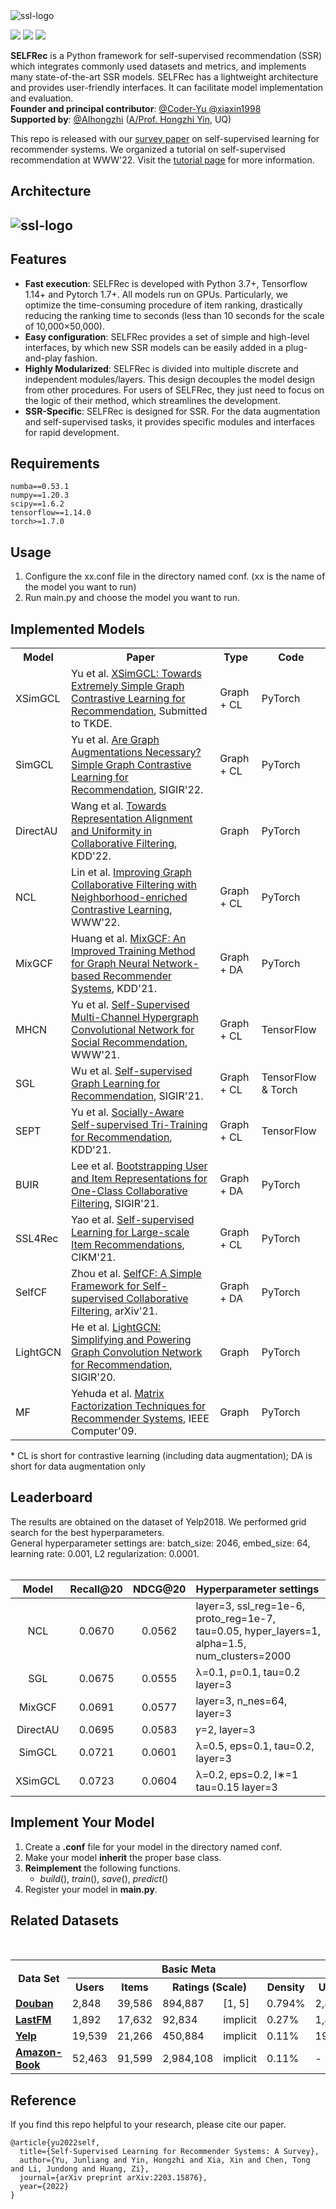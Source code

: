 <img src="https://i.ibb.co/54vTYzk/ssl-logo.png" alt="ssl-logo" border="0">

<p float="left"><img src="https://img.shields.io/badge/python-v3.7+-red"> <img src="https://img.shields.io/badge/pytorch-v1.7+-blue"> <img src="https://img.shields.io/badge/tensorflow-v1.14+-green">  <br>

**SELFRec** is a Python framework for self-supervised recommendation (SSR) which integrates commonly used datasets and metrics, and implements many state-of-the-art SSR models. SELFRec has a lightweight architecture and provides user-friendly interfaces. It can facilitate model implementation and evaluation.
<br>
**Founder and principal contributor**: [@Coder-Yu ](https://github.com/Coder-Yu) [@xiaxin1998](https://github.com/xiaxin1998) <br>
**Supported by**: [@AIhongzhi](https://github.com/AIhongzhi) (<a href="https://sites.google.com/view/hongzhi-yin/home">A/Prof. Hongzhi Yin</a>, UQ)

This repo is released with our [survey paper](https://arxiv.org/abs/2203.15876) on self-supervised learning for recommender systems. We organized a tutorial on self-supervised recommendation at WWW'22. Visit the [tutorial page](https://ssl-recsys.github.io/) for more information.
  
<h2>Architecture<h2>
<img src="https://raw.githubusercontent.com/Coder-Yu/SELFRec/main/selfrec.jpg" alt="ssl-logo" border="0">


<h2>Features</h2>
<ul>
<li><b>Fast execution</b>: SELFRec is developed with Python 3.7+, Tensorflow 1.14+ and Pytorch 1.7+. All models run on GPUs. Particularly, we optimize the time-consuming procedure of item ranking, drastically reducing the ranking time to seconds (less than 10 seconds for the scale of 10,000×50,000). </li>
<li><b>Easy configuration</b>: SELFRec provides a set of simple and high-level interfaces, by which new SSR models can be easily added in a plug-and-play fashion.</li>
<li><b>Highly Modularized</b>: SELFRec is divided into multiple discrete and independent modules/layers. This design decouples the model design from other procedures. For users of SELFRec, they just need to focus on the logic of their method, which streamlines the development.</li>
<li><b>SSR-Specific</b>:  SELFRec is designed for SSR. For the data augmentation and self-supervised tasks, it provides specific modules and interfaces for rapid development.</li>
</ul>

<h2>Requirements</h2>
	
```
numba==0.53.1
numpy==1.20.3
scipy==1.6.2
tensorflow==1.14.0
torch>=1.7.0
```

<h2>Usage</h2>
<ol>
<li>Configure the xx.conf file in the directory named conf. (xx is the name of the model you want to run)</li>
<li>Run main.py and choose the model you want to run.</li>
</ol>

<h2>Implemented Models</h2>

<table class="table table-hover table-bordered">
  <tr>
		<th>Model</th> 		<th>Paper</th>      <th>Type</th>   <th>Code</th>
   </tr>
   <tr>
    <td scope="row">XSimGCL</td>
        <td>Yu et al. <a href="https://arxiv.org/abs/2209.02544" target="_blank">XSimGCL: Towards Extremely Simple Graph Contrastive Learning for Recommendation</a>, Submitted to TKDE.
         </td> <td>Graph + CL</d> <td>PyTorch</d> 
      </tr>
   <tr>
    <td scope="row">SimGCL</td>
        <td>Yu et al. <a href="https://arxiv.org/abs/2112.08679" target="_blank">Are Graph Augmentations Necessary? Simple Graph Contrastive Learning for Recommendation</a>, SIGIR'22.
         </td> <td>Graph + CL</d> <td>PyTorch</d> 
      </tr>
   <tr>
    <td scope="row">DirectAU</td>
        <td>Wang et al. <a href="https://arxiv.org/abs/2206.12811" target="_blank">Towards Representation Alignment and Uniformity in Collaborative Filtering</a>, KDD'22.
         </td> <td>Graph</d> <td>PyTorch</d> 
      </tr>   
<tr>
    <td scope="row">NCL</td>
        <td>Lin et al. <a href="https://arxiv.org/abs/2202.06200" target="_blank">Improving Graph Collaborative Filtering with Neighborhood-enriched Contrastive Learning</a>, WWW'22.
         </td> <td>Graph + CL</d> <td>PyTorch</d> 
      </tr>
   <tr>
    <td scope="row">MixGCF</td>
        <td>Huang et al. <a href="https://keg.cs.tsinghua.edu.cn/jietang/publications/KDD21-Huang-et-al-MixGCF.pdf" target="_blank">MixGCF: An Improved Training Method for Graph Neural
Network-based Recommender Systems</a>, KDD'21.
         </td> <td>Graph + DA</d> <td>PyTorch</d> 
      </tr>
     <tr>
    <td scope="row">MHCN</td>
        <td>Yu et al. <a href="https://dl.acm.org/doi/abs/10.1145/3442381.3449844" target="_blank">Self-Supervised Multi-Channel Hypergraph Convolutional Network for Social Recommendation</a>, WWW'21.
         </td> <td>Graph + CL</d> <td>TensorFlow</d>
      </tr>
     <tr>	
    <td scope="row">SGL</td>
        <td>Wu et al. <a href="https://dl.acm.org/doi/10.1145/3404835.3462862" target="_blank">Self-supervised Graph Learning for Recommendation</a>, SIGIR'21.
         </td> <td>Graph + CL</d> <td>TensorFlow & Torch</d> 
      </tr>
    <tr>
    <td scope="row">SEPT</td>
        <td>Yu et al. <a href="https://arxiv.org/abs/2106.03569" target="_blank">Socially-Aware Self-supervised Tri-Training for Recommendation</a>, KDD'21.
         </td> <td>Graph + CL</d> <td>TensorFlow</d> 
      </tr>
          <tr>
    <td scope="row">BUIR</td>
        <td>Lee et al. <a href="https://arxiv.org/abs/2105.06323" target="_blank">Bootstrapping User and Item Representations for One-Class Collaborative Filtering</a>, SIGIR'21.
         </td> <td>Graph + DA</d> <td>PyTorch</d>
      </tr>
        <tr>
    <td scope="row">SSL4Rec</td>
        <td>Yao et al. <a href="https://dl.acm.org/doi/abs/10.1145/3459637.3481952" target="_blank">Self-supervised Learning for Large-scale Item Recommendations</a>, CIKM'21.
	     </td> <td>Graph + CL</d>  <td>PyTorch</d>
      </tr>
    <tr>
    <td scope="row">SelfCF</td>
        <td>Zhou et al. <a href="https://arxiv.org/abs/2107.03019" target="_blank">SelfCF: A Simple Framework for Self-supervised Collaborative Filtering</a>, arXiv'21.
         </td> <td>Graph + DA</d> <td>PyTorch</d>
      </tr>
    <tr>
    <td scope="row">LightGCN</td>
        <td>He et al. <a href="https://dl.acm.org/doi/10.1145/3397271.3401063" target="_blank">LightGCN: Simplifying and Powering Graph Convolution Network for Recommendation</a>, SIGIR'20.
	     </td> <td>Graph</d>  <td>PyTorch</d>
      </tr>
         <tr>
    <td scope="row">MF</td>
        <td>Yehuda et al. <a href="https://ieeexplore.ieee.org/abstract/document/5197422" target="_blank">Matrix Factorization Techniques for Recommender Systems</a>, IEEE Computer'09.
	     </td> <td>Graph</d>  <td>PyTorch</d> 
      </tr>
  </table>  
* CL is short for contrastive learning (including data augmentation); DA is short for data augmentation only

<h2>Leaderboard</h2>
The results are obtained on the dataset of Yelp2018. We performed grid search for the best hyperparameters. <br>
General hyperparameter settings are: batch_size: 2046, embed_size: 64, learning rate: 0.001, L2 regularization: 0.0001. <br><br>


|  Model   |      Recall@20      | NDCG@20 | Hyperparameter settings                                                                             |
|:--------:|:-------------------:|:-------:|:----------------------------------------------------------------------------------------------------|
|   NCL    |       0.0670        | 0.0562  | layer=3, ssl_reg=1e-6, proto_reg=1e-7, tau=0.05, hyper_layers=1, alpha=1.5, num_clusters=2000 |
|   SGL    |       0.0675        | 0.0555  |     λ=0.1, ρ=0.1, tau=0.2 layer=3     |
|  MixGCF  |       0.0691        | 0.0577  |      layer=3, n_nes=64, layer=3       |
| DirectAU |       0.0695        | 0.0583  |             𝛾=2, layer=3             |
|  SimGCL  |       0.0721        | 0.0601  |   λ=0.5, eps=0.1, tau=0.2, layer=3    |
| XSimGCL  |       0.0723        | 0.0604  | λ=0.2, eps=0.2, l∗=1 tau=0.15 layer=3 |

<h2>Implement Your Model</h2>
 
1. Create a **.conf** file for your model in the directory named conf.
2. Make your model **inherit** the proper base class.
3. **Reimplement** the following functions.
	+ *build*(), *train*(), *save*(), *predict*()
4. Register your model in **main.py**.



<h2>Related Datasets</h2>
<div>
 <table class="table table-hover table-bordered">
  <tr>
    <th rowspan="2" scope="col">Data Set</th>
    <th colspan="5" scope="col" class="text-center">Basic Meta</th>
    <th colspan="3" scope="col" class="text-center">User Context</th> 
    </tr>
  <tr>
    <th class="text-center">Users</th>
    <th class="text-center">Items</th>
    <th colspan="2" class="text-center">Ratings (Scale)</th>
    <th class="text-center">Density</th>
    <th class="text-center">Users</th>
    <th colspan="2" class="text-center">Links (Type)</th>
    </tr>   
   <tr>
    <td><a href="https://pan.baidu.com/s/1hrJP6rq" target="_blank"><b>Douban</b></a> </td>
    <td>2,848</td>
    <td>39,586</td>
    <td width="6%">894,887</td>
    <td width="10%">[1, 5]</td>
    <td>0.794%</td>
    <td width="4%">2,848</td>
    <td width="5%">35,770</td>
    <td>Trust</td>
    </tr> 
	 <tr>
    <td><a href="http://files.grouplens.org/datasets/hetrec2011/hetrec2011-lastfm-2k.zip" target="_blank"><b>LastFM</b></a> </td>
    <td>1,892</td>
    <td>17,632</td>
    <td width="6%">92,834</td>
    <td width="10%">implicit</td>
    <td>0.27%</td>
    <td width="4%">1,892</td>
    <td width="5%">25,434</td>
    <td>Trust</td>
    </tr> 
    <tr>
    <td><a href="https://www.dropbox.com/sh/h97ymblxt80txq5/AABfSLXcTu0Beib4r8P5I5sNa?dl=0" target="_blank"><b>Yelp</b></a> </td>
    <td>19,539</td>
    <td>21,266</td>
    <td width="6%">450,884</td>
    <td width="10%">implicit</td>
    <td>0.11%</td>
    <td width="4%">19,539</td>
    <td width="5%">864,157</td>
    <td>Trust</td>
    </tr>
    <tr>
    <td><a href="https://www.dropbox.com/sh/20l0xdjuw0b3lo8/AABBZbRg9hHiN42EHqBSvLpta?dl=0" target="_blank"><b>Amazon-Book</b></a> </td>
    <td>52,463</td>
    <td>91,599</td>
    <td width="6%">2,984,108</td>
    <td width="10%">implicit</td>
    <td>0.11%</td>
    <td width="4%">-</td>
    <td width="5%">-</td>
    <td>-</td>
    </tr>  
  </table>
</div>


<h2>Reference</h2>
If you find this repo helpful to your research, please cite our paper.
<p></p> 

```
@article{yu2022self,
  title={Self-Supervised Learning for Recommender Systems: A Survey},
  author={Yu, Junliang and Yin, Hongzhi and Xia, Xin and Chen, Tong and Li, Jundong and Huang, Zi},
  journal={arXiv preprint arXiv:2203.15876},
  year={2022}
}
```
